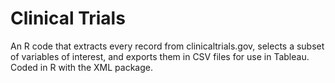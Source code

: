 # Clinical Trials
An R code that extracts every record from clinicaltrials.gov, selects a subset of variables of interest, and exports them in CSV files for use in Tableau. Coded in R with the XML package.
